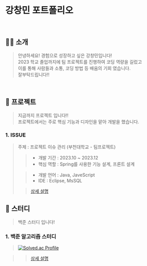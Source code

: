 # 강창민 포트폴리오

<br/>

## 👨‍💻 소개

> 안녕하세요! 경험으로 성장하고 싶은 강창민입니다!  
> 2023 학교 졸업까지에 팀 프로젝트를 진행하여 코딩 역량을 길렀고  
> 이를 통해 사람들과 소통, 코딩 방법 등 배움의 기회 였습니다.  
> 잘부탁드립니다!!

<br/>

## 💼 프로젝트
> 지금까지 프로젝트 입니다!!  
> 프로젝트에서는 주로 핵심 기능과 디자인을 맡아 개발을 했습니다.  

### 1. ISSUE

> 주제 : 프로젝트 이슈 관리 (부천대학교  - 팀프로젝트)
>
>> - 개발 기간 : 2023.10 ~ 2023.12
>> - 핵심 역할 : Spring를 사용한 기능 설계, 프론트 설계 
>
>> - 개발 언어 : Java, JaveScript
>> - IDE : Eclipse, MsSQL
>
>> [상세 설명](https://github.com/ckdals6932/ISSUE-PROJECT)

 ## 📘 스터디
 > 백준 스터디 입니다!

 ### 1. 백준 알고리즘 스터디

 >[![Solved.ac Profile](http://mazassumnida.wtf/api/generate_badge?boj=ckdals6932)](https://solved.ac/ckdals6932)


 >>[상세 설명](https://github.com/ckdals6932/Coding_Everyday)
